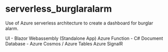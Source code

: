 # serverless_burglaralarm
Use of Azure serverless architecture to create a dashboard for burglar alarm.

UI - Blazor Webassembly (Standalone App)
Azure Function - C#
Document Database - Azure Cosmos / Azure Tables
Azure SignalR

